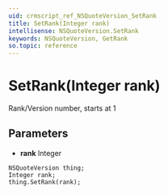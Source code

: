 ```yaml
---
uid: crmscript_ref_NSQuoteVersion_SetRank
title: SetRank(Integer rank)
intellisense: NSQuoteVersion.SetRank
keywords: NSQuoteVersion, GetRank
so.topic: reference
---
```


# SetRank(Integer rank)

Rank/Version number, starts at 1

## Parameters

* **rank** Integer

```crmscript
NSQuoteVersion thing;
Integer rank;
thing.SetRank(rank);
```

